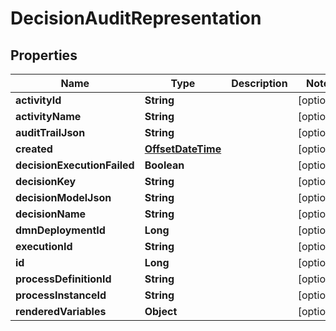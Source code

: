 
# DecisionAuditRepresentation

## Properties
Name | Type | Description | Notes
------------ | ------------- | ------------- | -------------
**activityId** | **String** |  |  [optional]
**activityName** | **String** |  |  [optional]
**auditTrailJson** | **String** |  |  [optional]
**created** | [**OffsetDateTime**](OffsetDateTime.md) |  |  [optional]
**decisionExecutionFailed** | **Boolean** |  |  [optional]
**decisionKey** | **String** |  |  [optional]
**decisionModelJson** | **String** |  |  [optional]
**decisionName** | **String** |  |  [optional]
**dmnDeploymentId** | **Long** |  |  [optional]
**executionId** | **String** |  |  [optional]
**id** | **Long** |  |  [optional]
**processDefinitionId** | **String** |  |  [optional]
**processInstanceId** | **String** |  |  [optional]
**renderedVariables** | **Object** |  |  [optional]



